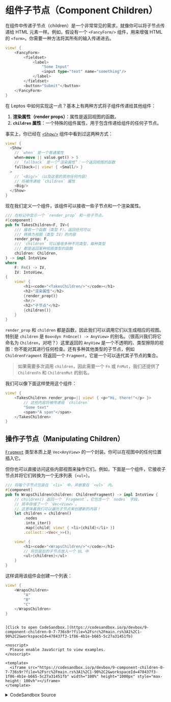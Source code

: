 # 组件子节点（Component Children）

在组件中传递子节点（children）是一个非常常见的需求，就像你可以将子节点传递给 HTML 元素一样。例如，假设有一个 `<FancyForm/>` 组件，用来增强 HTML 的 `<form>`。你需要一种方法将其所有的输入传递进去。

```rust
view! {
    <FancyForm>
        <fieldset>
            <label>
                "Some Input"
                <input type="text" name="something"/>
            </label>
        </fieldset>
        <button>"Submit"</button>
    </FancyForm>
}
```

在 Leptos 中如何实现这一点？基本上有两种方式将子组件传递给其他组件：

1. **渲染属性（render props）**：属性是返回视图的函数。
2. **`children` 属性**：一个特殊的组件属性，用于包含传递给组件的任何子节点。

事实上，你已经在 [`<Show/>`](/view/06_control_flow.html#show) 组件中看到过这两种方式：

```rust
view! {
  <Show
    // `when` 是一个普通属性
    when=move || value.get() > 5
    // `fallback` 是一个“渲染属性”：一个返回视图的函数
    fallback=|| view! { <Small/> }
  >
    // `<Big/>`（以及这里的其他任何内容）
    // 将被传递给 `children` 属性
    <Big/>
  </Show>
}
```

现在我们定义一个组件，该组件可以接收一些子节点和一个渲染属性。

```rust
/// 在标记中显示一个 `render_prop` 和一些子节点。
#[component]
pub fn TakesChildren<F, IV>(
    /// 接收一个函数（类型 F），返回任何可以
    /// 转换为视图（类型 IV）的内容
    render_prop: F,
    /// `children` 可以接收多种不同类型，每种类型
    /// 都是返回某种视图类型的函数
    children: Children,
) -> impl IntoView
where
    F: Fn() -> IV,
    IV: IntoView,
{
    view! {
        <h1><code>"<TakesChildren/>"</code></h1>
        <h2>"渲染属性"</h2>
        {render_prop()}
        <hr/>
        <h2>"子节点"</h2>
        {children()}
    }
}
```

`render_prop` 和 `children` 都是函数，因此我们可以调用它们以生成相应的视图。特别是 `children` 是 `Box<dyn FnOnce() -> AnyView>` 的别名。（很高兴我们将它命名为 `Children`，对吧？）这里返回的 `AnyView` 是一个不透明的、类型擦除的视图：你不能对其进行任何检查。还有多种其他类型的子节点，例如 `ChildrenFragment` 将返回一个 `Fragment`，它是一个可以迭代其子节点的集合。

> 如果需要多次调用 `children`，因此需要一个 `Fn` 或 `FnMut`，我们还提供了 `ChildrenFn` 和 `ChildrenMut` 的别名。

我们可以像下面这样使用这个组件：

```rust
view! {
    <TakesChildren render_prop=|| view! { <p>"Hi, there!"</p> }>
        // 这些内容将被传递给 `children`
        "Some text"
        <span>"A span"</span>
    </TakesChildren>
}
```

## 操作子节点（Manipulating Children）

[`Fragment`](https://docs.rs/leptos/latest/leptos/tachys/view/fragment/struct.Fragment.html) 类型本质上是 `Vec<AnyView>` 的一个封装。你可以在视图中的任何位置插入它。

但你也可以直接访问这些内部视图来操作它们。例如，下面是一个组件，它接收子节点并将它们转换为一个无序列表（`<ul>`）。

```rust
/// 将每个子节点包装在 `<li>` 中，并嵌套在 `<ul>` 内。
#[component]
pub fn WrapsChildren(children: ChildrenFragment) -> impl IntoView {
    // children() 返回一个 `Fragment`，它包含一个 `nodes` 字段，
    // 其中存储了一个 `Vec<View>`。
    // 这意味着我们可以遍历子节点来创建新的内容！
    let children = children()
        .nodes
        .into_iter()
        .map(|child| view! { <li>{child}</li> })
        .collect::<Vec<_>>();

    view! {
        <h1><code>"<WrapsChildren/>"</code></h1>
        // 将包装后的子节点放入一个 UL 中
        <ul>{children}</ul>
    }
}
```

这样调用该组件会创建一个列表：

```rust
view! {
    <WrapsChildren>
        "A"
        "B"
        "C"
    </WrapsChildren>
}
```

```admonish sandbox title="Live example" collapsible=true

[Click to open CodeSandbox.](https://codesandbox.io/p/devbox/9-component-children-0-7-736s9r?file=%2Fsrc%2Fmain.rs%3A1%2C1-90%2C2&workspaceId=478437f3-1f86-4b1e-b665-5c27a31451fb)

<noscript>
  Please enable JavaScript to view examples.
</noscript>

<template>
  <iframe src="https://codesandbox.io/p/devbox/9-component-children-0-7-736s9r?file=%2Fsrc%2Fmain.rs%3A1%2C1-90%2C2&workspaceId=478437f3-1f86-4b1e-b665-5c27a31451fb" width="100%" height="1000px" style="max-height: 100vh"></iframe>
</template>

```

<details>
<summary>CodeSandbox Source</summary>

```rust
use leptos::prelude::*;

// Often, you want to pass some kind of child view to another
// component. There are two basic patterns for doing this:
// - "render props": creating a component prop that takes a function
//   that creates a view
// - the `children` prop: a special property that contains content
//   passed as the children of a component in your view, not as a
//   property

#[component]
pub fn App() -> impl IntoView {
    let (items, set_items) = signal(vec![0, 1, 2]);
    let render_prop = move || {
        let len = move || items.read().len();
        view! {
            <p>"Length: " {len}</p>
        }
    };

    view! {
        // This component just displays the two kinds of children,
        // embedding them in some other markup
        <TakesChildren
            // for component props, you can shorthand
            // `render_prop=render_prop` => `render_prop`
            // (this doesn't work for HTML element attributes)
            render_prop
        >
            // these look just like the children of an HTML element
            <p>"Here's a child."</p>
            <p>"Here's another child."</p>
        </TakesChildren>
        <hr/>
        // This component actually iterates over and wraps the children
        <WrapsChildren>
            <p>"Here's a child."</p>
            <p>"Here's another child."</p>
        </WrapsChildren>
    }
}

/// Displays a `render_prop` and some children within markup.
#[component]
pub fn TakesChildren<F, IV>(
    /// Takes a function (type F) that returns anything that can be
    /// converted into a View (type IV)
    render_prop: F,
    /// `children` takes the `Children` type
    /// this is an alias for `Box<dyn FnOnce() -> Fragment>`
    /// ... aren't you glad we named it `Children` instead?
    children: Children,
) -> impl IntoView
where
    F: Fn() -> IV,
    IV: IntoView,
{
    view! {
        <h1><code>"<TakesChildren/>"</code></h1>
        <h2>"Render Prop"</h2>
        {render_prop()}
        <hr/>
        <h2>"Children"</h2>
        {children()}
    }
}

/// Wraps each child in an `<li>` and embeds them in a `<ul>`.
#[component]
pub fn WrapsChildren(children: ChildrenFragment) -> impl IntoView {
    // children() returns a `Fragment`, which has a
    // `nodes` field that contains a Vec<View>
    // this means we can iterate over the children
    // to create something new!
    let children = children()
        .nodes
        .into_iter()
        .map(|child| view! { <li>{child}</li> })
        .collect::<Vec<_>>();

    view! {
        <h1><code>"<WrapsChildren/>"</code></h1>
        // wrap our wrapped children in a UL
        <ul>{children}</ul>
    }
}

fn main() {
    leptos::mount::mount_to_body(App)
}
```

</details>
</preview>

